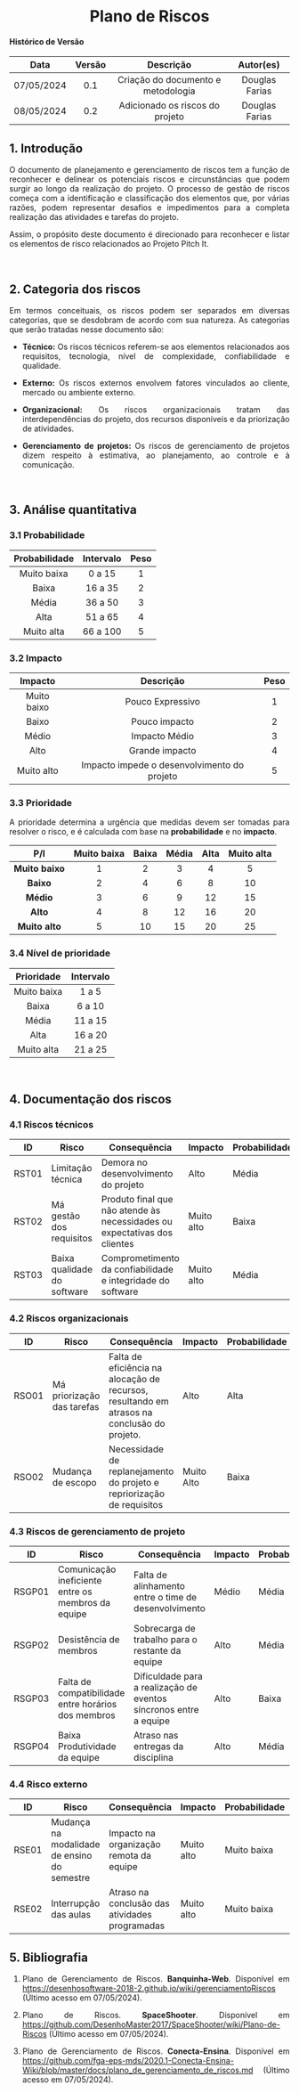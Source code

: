 # <center> **Plano de Riscos**

#### **Histórico de Versão**

| Data | Versão | Descrição | Autor(es) |
| :--: | :--: | :--: | :--: |
| 07/05/2024 |  0.1   | Criação do documento e metodologia | Douglas Farias |
| 08/05/2024 |  0.2   | Adicionado os riscos do projeto | Douglas Farias |

<div align="justify">

## **1. Introdução**
O documento de planejamento e gerenciamento de riscos tem a função de reconhecer e delinear os potenciais riscos e circunstâncias que podem surgir ao longo da realização do projeto. O processo de gestão de riscos começa com a identificação e classificação dos elementos que, por várias razões, podem representar desafios e impedimentos para a completa realização das atividades e tarefas do projeto.

Assim, o propósito deste documento é direcionado para reconhecer e listar os elementos de risco relacionados ao Projeto Pitch It.

<br/>

## **2. Categoria dos riscos**

Em termos conceituais, os riscos podem ser separados em diversas categorias, que se desdobram de acordo com sua natureza. As categorias que serão tratadas nesse documento são:

- **Técnico:** Os riscos técnicos referem-se aos elementos relacionados aos requisitos, tecnologia, nível de complexidade, confiabilidade e qualidade.

- **Externo:** Os riscos externos envolvem fatores vinculados ao cliente, mercado ou ambiente externo.

- **Organizacional:** Os riscos organizacionais tratam das interdependências do projeto, dos recursos disponíveis e da priorização de atividades.

- **Gerenciamento de projetos:** Os riscos de gerenciamento de projetos dizem respeito à estimativa, ao planejamento, ao controle e à comunicação.

<br/>

## **3. Análise quantitativa**

### **3.1 Probabilidade**

| Probabilidade | Intervalo | Peso |
| :--: | :--: | :--: |
| Muito baixa | 0 a 15 | 1 |
| Baixa | 16 a 35 | 2 |
| Média | 36 a 50 | 3 |
| Alta | 51 a 65 | 4 |
| Muito alta | 66 a 100 | 5 |

### **3.2 Impacto**

| Impacto | Descrição | Peso |
| :--: | :--: | :--: |
| Muito baixo | Pouco Expressivo | 1 |
| Baixo | Pouco impacto | 2 |
| Médio | Impacto Médio | 3 |
| Alto | Grande impacto | 4 |
| Muito alto | Impacto impede o desenvolvimento do projeto | 5 |

### **3.3 Prioridade**

A prioridade determina a urgência que medidas devem ser tomadas para resolver o risco, e é calculada com base na **probabilidade** e no **impacto**.

|       P/I       | **Muito baixa** | **Baixa** | **Média** | **Alta** | **Muito alta** |
| :-------------: | :-------------: | :-------: | :-------: | :------: | :------------: |
| **Muito baixo** |        1        |     2     |     3     |     4    |        5       |
|    **Baixo**    |        2        |     4     |     6     |     8    |       10       |
|    **Médio**    |        3        |     6     |     9     |    12    |       15       |
|    **Alto**     |        4        |     8     |    12     |    16    |       20       |
| **Muito alto**  |        5        |    10     |    15     |    20    |       25       |

### **3.4 Nível de prioridade**

| Prioridade  | Intervalo |
| :---------: | :-------: |
| Muito baixa |   1 a 5   |
|    Baixa    |  6 a 10   |
|    Média    |  11 a 15  |
|    Alta     |  16 a 20  |
| Muito alta  |  21 a 25  |

<br/>

## **4. Documentação dos riscos**

### **4.1 Riscos técnicos**
| ID | Risco | Consequência | Impacto | Probabilidade | Prioridade |
| -- | ----- | ------------ | ------- | ------------- | ---------- |
| RST01 | Limitação técnica | Demora no desenvolvimento do projeto | Alto | Média | Média |
| RST02 | Má gestão dos requisitos | Produto final que não atende às necessidades ou expectativas dos clientes | Muito alto | Baixa | Baixa |
| RST03 | Baixa qualidade do software | Comprometimento da confiabilidade e integridade do software | Muito alto | Média | Média |


### **4.2 Riscos organizacionais**

| ID | Risco | Consequência | Impacto | Probabilidade | Prioridade |
| -- | ----- | ------------ | ------- | ------------- | ---------- |
| RSO01 | Má priorização das tarefas  | Falta de eficiência na alocação de recursos, resultando em atrasos na conclusão do projeto.  | Alto | Alta | Alta |
| RSO02 | Mudança de escopo | Necessidade de replanejamento do projeto e repriorização de requisitos | Muito Alto | Baixa | Baixa |

### **4.3 Riscos de gerenciamento de projeto** 

| ID | Risco | Consequência | Impacto | Probabilidade | Prioridade |
| -- | ----- | ------------ | ------- | ------------- | ---------- |
| RSGP01 | Comunicação ineficiente entre os membros da equipe | Falta de alinhamento entre o time de desenvolvimento | Médio | Média | Baixa |
| RSGP02 | Desistência de membros | Sobrecarga de trabalho para o restante da equipe | Alto | Média | Média |
| RSGP03 | Falta de compatibilidade entre horários dos membros | Dificuldade para a realização de eventos síncronos entre a equipe | Alto | Baixa | Baixa |
| RSGP04 | Baixa Produtividade da equipe | Atraso nas entregas da disciplina | Alto | Média | Média |


### **4.4 Risco externo**

| ID | Risco | Consequência | Impacto | Probabilidade | Prioridade |
| -- | ----- | ------------ | ------- | ------------- | ---------- |
| RSE01 | Mudança na modalidade de ensino do semestre | Impacto na organização remota da equipe | Muito alto | Muito baixa | Muito baixa |
| RSE02 | Interrupção das aulas | Atraso na conclusão das atividades programadas | Muito alto | Muito baixa | Muito baixa |


## **5. Bibliografia**

1. Plano de Gerenciamento de Riscos. **Banquinha-Web**. Disponível em https://desenhosoftware-2018-2.github.io/wiki/gerenciamentoRiscos (Último acesso em 07/05/2024).

2. Plano de Riscos. **SpaceShooter**. Disponível em https://github.com/DesenhoMaster2017/SpaceShooter/wiki/Plano-de-Riscos (Último acesso em 07/05/2024).

3. Plano de Gerenciamento de Riscos. **Conecta-Ensina**. Disponível em https://github.com/fga-eps-mds/2020.1-Conecta-Ensina-Wiki/blob/master/docs/plano_de_gerenciamento_de_riscos.md (Último acesso em 07/05/2024).

</div>